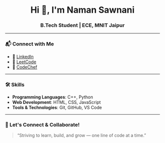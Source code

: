 <h1 align="center">Hi 👋, I'm Naman Sawnani</h1>
<h3 align="center">B.Tech Student | ECE, MNIT Jaipur</h3>

---

### 📬 Connect with Me

- 🔗 [LinkedIn](https://www.linkedin.com/in/namansawnani/)
- 🧠 [LeetCode](https://leetcode.com/u/FDlHKPou4U/)
- 🎯 [CodeChef](https://www.codechef.com/users/hi_naman)

---

### 🛠️ Skills

- **Programming Languages**: C++, Python
- **Web Development**: HTML, CSS, JavaScript
- **Tools & Technologies**: Git, GitHub, VS Code

---

### 🔗 Let's Connect & Collaborate!

> “Striving to learn, build, and grow — one line of code at a time.”


